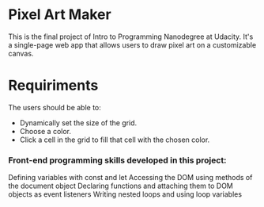 # Pixel Art Maker
This is the final project of Intro to Programming Nanodegree at Udacity. It's a single-page web app that allows users to draw pixel art on a customizable canvas.

# Requiriments
The users should be able to:

 - Dynamically set the size of the grid.
 - Choose a color.
 - Click a cell in the grid to fill that cell with the chosen color.


### Front-end programming skills developed in this project:

Defining variables with const and let
Accessing the DOM using methods of the document object
Declaring functions and attaching them to DOM objects as event listeners
Writing nested loops and using loop variables
